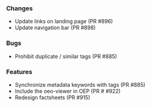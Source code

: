 ### Changes

- Update links on landing page (PR #896)
- Update navigation bar (PR #898)

### Bugs

- Prohibit duplicate / similar tags (PR #885)

### Features

- Synchronize metadata keywords with tags (PR #885)
- Include the oeo-viewer in OEP (PR # #922)
- Redesign factsheets (PR #915)
